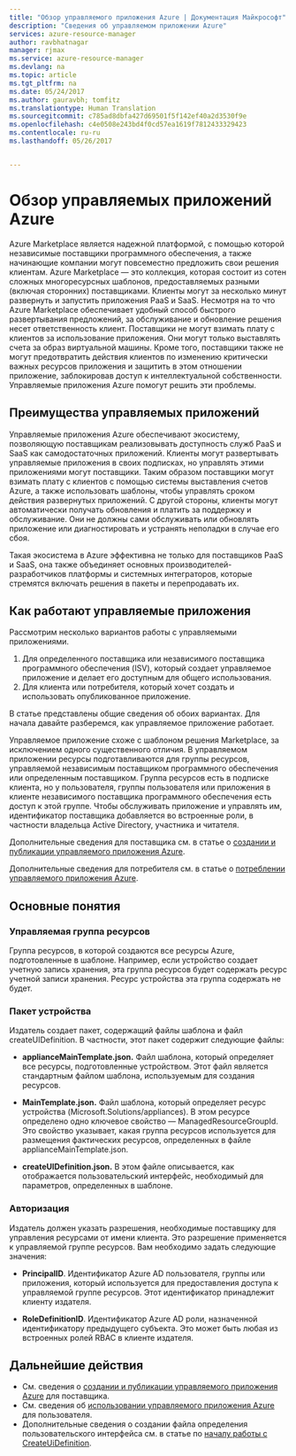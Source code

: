 ```yaml
---
title: "Обзор управляемого приложения Azure | Документация Майкрософт"
description: "Сведения об управляемом приложении Azure"
services: azure-resource-manager
author: ravbhatnagar
manager: rjmax
ms.service: azure-resource-manager
ms.devlang: na
ms.topic: article
ms.tgt_pltfrm: na
ms.date: 05/24/2017
ms.author: gauravbh; tomfitz
ms.translationtype: Human Translation
ms.sourcegitcommit: c785ad8dbfa427d69501f5f142ef40a2d3530f9e
ms.openlocfilehash: c4e0508e243bd4f0cd57ea1619f7812433329423
ms.contentlocale: ru-ru
ms.lasthandoff: 05/26/2017


---
```

# <a name="azure-managed-applications-overview"></a>Обзор управляемых приложений Azure

Azure Marketplace является надежной платформой, с помощью которой независимые поставщики программного обеспечения, а также начинающие компании могут повсеместно предложить свои решения клиентам. Azure Marketplace — это коллекция, которая состоит из сотен сложных многоресурсных шаблонов, предоставляемых разными (включая сторонних) поставщиками. Клиенты могут за несколько минут развернуть и запустить приложения PaaS и SaaS. Несмотря на то что Azure Marketplace обеспечивает удобный способ быстрого развертывания предложений, за обслуживание и обновление решения несет ответственность клиент. Поставщики не могут взимать плату с клиентов за использование приложения. Они могут только выставлять счета за образ виртуальной машины. Кроме того, поставщики также не могут предотвратить действия клиентов по изменению критически важных ресурсов приложения и защитить в этом отношении приложение, заблокировав доступ к интеллектуальной собственности. Управляемые приложения Azure помогут решить эти проблемы. 

## <a name="advantages-of-managed-applications"></a>Преимущества управляемых приложений

Управляемые приложения Azure обеспечивают экосистему, позволяющую поставщикам реализовывать доступность служб PaaS и SaaS как самодостаточных приложений. Клиенты могут развертывать управляемые приложения в своих подписках, но управлять этими приложениями могут поставщики. Таким образом поставщики могут взимать плату с клиентов с помощью системы выставления счетов Azure, а также использовать шаблоны, чтобы управлять сроком действия развернутых приложений. С другой стороны, клиенты могут автоматически получать обновления и платить за поддержку и обслуживание. Они не должны сами обслуживать или обновлять приложение или диагностировать и устранять неполадки в случае его сбоя.

Такая экосистема в Azure эффективна не только для поставщиков PaaS и SaaS, она также объединяет основных производителей-разработчиков платформы и системных интеграторов, которые стремятся включать решения в пакеты и перепродавать их.

## <a name="how-managed-applications-work"></a>Как работают управляемые приложения
Рассмотрим несколько вариантов работы с управляемыми приложениями.

1. Для определенного поставщика или независимого поставщика программного обеспечения (ISV), который создает управляемое приложение и делает его доступным для общего использования. 
2. Для клиента или потребителя, который хочет создать и использовать опубликованное приложение. 

В статье представлены общие сведения об обоих вариантах. Для начала давайте разберемся, как управляемое приложение работает. 

Управляемое приложение схоже с шаблоном решения Marketplace, за исключением одного существенного отличия. В управляемом приложении ресурсы подготавливаются для группы ресурсов, управляемой независимым поставщиком программного обеспечения или определенным поставщиком. Группа ресурсов есть в подписке клиента, но у пользователя, группы пользователя или приложения в клиенте независимого поставщика программного обеспечения есть доступ к этой группе. Чтобы обслуживать приложение и управлять им, идентификатор поставщика добавляется во встроенные роли, в частности владельца Active Directory, участника и читателя. 

Дополнительные сведения для поставщика см. в статье о [создании и публикации управляемого приложения Azure](managed-application-publishing.md).

Дополнительные сведения для потребителя см. в статье о [потреблении управляемого приложения Azure](managed-application-consumption.md).

## <a name="key-concepts"></a>Основные понятия

### <a name="managed-resource-group"></a>Управляемая группа ресурсов
Группа ресурсов, в которой создаются все ресурсы Azure, подготовленные в шаблоне. Например, если устройство создает учетную запись хранения, эта группа ресурсов будет содержать ресурс учетной записи хранения. Ресурс устройства эта группа содержать не будет.

### <a name="appliance-package"></a>Пакет устройства
Издатель создает пакет, содержащий файлы шаблона и файл createUIDefinition. В частности, этот пакет содержит следующие файлы:

- **applianceMainTemplate.json.** Файл шаблона, который определяет все ресурсы, подготовленные устройством. Этот файл является стандартным файлом шаблона, используемым для создания ресурсов.

- **MainTemplate.json.** Файл шаблона, который определяет ресурс устройства (Microsoft.Solutions/appliances). В этом ресурсе определено одно ключевое свойство — ManagedResourceGroupId. Это свойство указывает, какая группа ресурсов используется для размещения фактических ресурсов, определенных в файле applianceMainTemplate.json.

- **createUIDefinition.json.** В этом файле описывается, как отображается пользовательский интерфейс, необходимый для параметров, определенных в шаблоне.

### <a name="authorization"></a>Авторизация
Издатель должен указать разрешения, необходимые поставщику для управления ресурсами от имени клиента. Это разрешение применяется к управляемой группе ресурсов. Вам необходимо задать следующие значения:

- **PrincipalID**. Идентификатор Azure AD пользователя, группы или приложения, который используется для предоставления доступа к управляемой группе ресурсов. Этот идентификатор принадлежит клиенту издателя.

- **RoleDefinitionID**. Идентификатор Azure AD роли, назначенной идентификатору предыдущего субъекта. Это может быть любая из встроенных ролей RBAC в клиенте издателя.

## <a name="next-steps"></a>Дальнейшие действия

* См. сведения о [создании и публикации управляемого приложения Azure](managed-application-publishing.md) для поставщика.
* См. сведения об [использовании управляемого приложения Azure](managed-application-consumption.md) для пользователя.
* Дополнительные сведения о создании файла определения пользовательского интерфейса см. в статье по [началу работы с CreateUiDefinition](managed-application-createuidefinition-overview.md).
